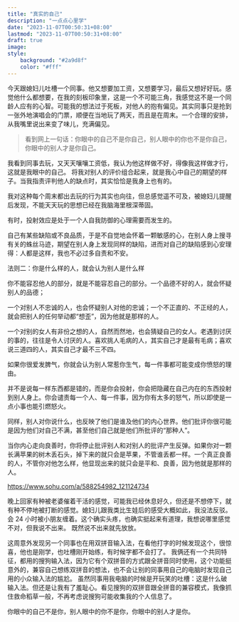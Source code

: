 ```yaml
---
title: "真实的自己"
description: "一点点心里学"
date: "2023-11-07T00:50:31+08:00"
lastmod: "2023-11-07T00:50:31+08:00"
draft: true
image: 
style:
    background: "#2a9d8f"
    color: "#fff"
---
```


今天跟媳妇儿吐槽一个同事。他又想要加工资，又想要学习，最后又想好好玩。感觉他什么都想要，在我的刻板印象里，这是一个不可能三角，我感觉这不是一个同龄人应有的心智。可能我的想法过于死板，对他人的抱有偏见。其实同事只是抢到一张外地演唱会的门票，顺便在当地玩了两天，而且是在周末。一个合理的安排，从我嘴里说出来变了味儿，充满偏见。

> 看到网上一句话：你眼中的自己不是你自己，别人眼中的你也不是你自己，你眼中的别人才是你自己。

我看到同事去玩，又天天嚷嚷工资低，我认为他这样做不好，得像我这样做才行，这就是我眼中的自己。
将我对别人的评价组合起来，就是我心中自己的期望的样子。当我指责评判他人的缺点时，其实恰恰是我身上也有的。

我对这种每个周末都出去玩的行为其实也向往，但总感觉遥不可及，被媳妇儿提醒后发现，不能天天玩的思想已经在我脑海里根深蒂固。

有时，投射效应是处于一个人自我防御的心理需要而发生的。

自己有某些缺陷或不良品质，于是不自觉地会怀着一颗敏感的心，在别人身上搜寻有关的蛛丝马迹，期望在别人身上发现同样的缺陷，进而对自己的缺陷感到心安理得：人都是这样，我也不必过多自责和不安。

法则二：你是什么样的人，就会认为别人是什么样

你不能容忍他人的部分，就是不能容忍自己的部分。一个品德不好的人，就会怀疑别人的品德；

一个对别人不忠诚的人，也会怀疑别人对他的忠诚；一个不正直的、不正经的人，就会把别人的任何举动都“想歪”，因为他就是那样的人。

一个对别的女人有非份之想的人，自然而然地，也会猜疑自己的女人。老遇到讨厌的事的，往往是令人讨厌的人。喜欢挑人毛病的人，其实自己才是最有毛病；喜欢说三道四的人，其实自己才最不三不四。

如果你很爱发脾气，你就会认为别人常惹你生气，每一件事都可能变成你愤怒的理由。

并不是说每一样东西都是错的，而是你会投射，你会把隐藏在自己内在的东西投射到别人身上。你会谴责每一个人、每一件事，因为你有太多的怒气，所以即使是一点小事也能引燃怒火。

同样，别人对你说什么，也反映了他们是谁及他们的内心世界。他们批评你很可能是因为他们对自己不满，甚至他们自己就是他们所批评的“那种人”。

当你内心走向良善时，你将停止批评别人和对别人的批评产生反弹。如果你对一颗长满苹果的树木丢石头，掉下来的就只会是苹果，不管谁丢都一样。一个真正良善的人，不管你对他怎么样，他显现出来的就只会是平和、良善，因为他就是那样的人。

https://www.sohu.com/a/588254982_121124734

晚上回家有种被老婆催着干活的感觉，可能我已经休息好久，但还是不想停下，就有种不停地被打断的感觉。媳妇儿跟我类比生娃后的感受大概如此，我没法反驳。会 24 小时被小朋友缠着。这个确实头疼，也确实挺起来有道理，我想说哪里感觉不对，但我说不出来。
既然说不出来就先放放。

这周意外发现另一个同事也在用双拼音输入法，在看他打字的时候发现这个，很惊喜，他也是刚学，也吐槽刚开始练，有时候字都不会打了。
我俩还有一个共同特征，都用的搜狗输入法，因为它有个双拼音的方式跟全拼音同时使用，这个功能挺意外的，兼容自己想练双拼音的想法，也不会让别的同事用自己的电脑时发现自己用的小众输入法的尴尬。
虽然同事用我电脑的时候是开玩笑的吐槽：这是什么破输入法。但还是让我有了羞耻心。看见搜狗的双拼音跟全拼音的兼容模式，我像抓住救命稻草一般，不再考虑说搜狗可能收集我的个人信息了。

你眼中的自己不是你，别人眼中的你不是你，你眼中的别人才是你。
